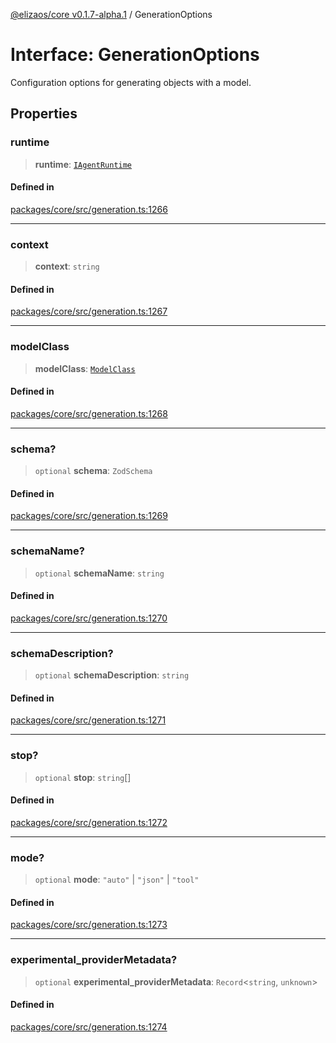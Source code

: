 [@elizaos/core v0.1.7-alpha.1](../index.md) / GenerationOptions

# Interface: GenerationOptions

Configuration options for generating objects with a model.

## Properties

### runtime

> **runtime**: [`IAgentRuntime`](IAgentRuntime.md)

#### Defined in

[packages/core/src/generation.ts:1266](https://github.com/elizaOS/eliza/blob/main/packages/core/src/generation.ts#L1266)

---

### context

> **context**: `string`

#### Defined in

[packages/core/src/generation.ts:1267](https://github.com/elizaOS/eliza/blob/main/packages/core/src/generation.ts#L1267)

---

### modelClass

> **modelClass**: [`ModelClass`](../enumerations/ModelClass.md)

#### Defined in

[packages/core/src/generation.ts:1268](https://github.com/elizaOS/eliza/blob/main/packages/core/src/generation.ts#L1268)

---

### schema?

> `optional` **schema**: `ZodSchema`

#### Defined in

[packages/core/src/generation.ts:1269](https://github.com/elizaOS/eliza/blob/main/packages/core/src/generation.ts#L1269)

---

### schemaName?

> `optional` **schemaName**: `string`

#### Defined in

[packages/core/src/generation.ts:1270](https://github.com/elizaOS/eliza/blob/main/packages/core/src/generation.ts#L1270)

---

### schemaDescription?

> `optional` **schemaDescription**: `string`

#### Defined in

[packages/core/src/generation.ts:1271](https://github.com/elizaOS/eliza/blob/main/packages/core/src/generation.ts#L1271)

---

### stop?

> `optional` **stop**: `string`[]

#### Defined in

[packages/core/src/generation.ts:1272](https://github.com/elizaOS/eliza/blob/main/packages/core/src/generation.ts#L1272)

---

### mode?

> `optional` **mode**: `"auto"` \| `"json"` \| `"tool"`

#### Defined in

[packages/core/src/generation.ts:1273](https://github.com/elizaOS/eliza/blob/main/packages/core/src/generation.ts#L1273)

---

### experimental_providerMetadata?

> `optional` **experimental_providerMetadata**: `Record`\<`string`, `unknown`\>

#### Defined in

[packages/core/src/generation.ts:1274](https://github.com/elizaOS/eliza/blob/main/packages/core/src/generation.ts#L1274)
